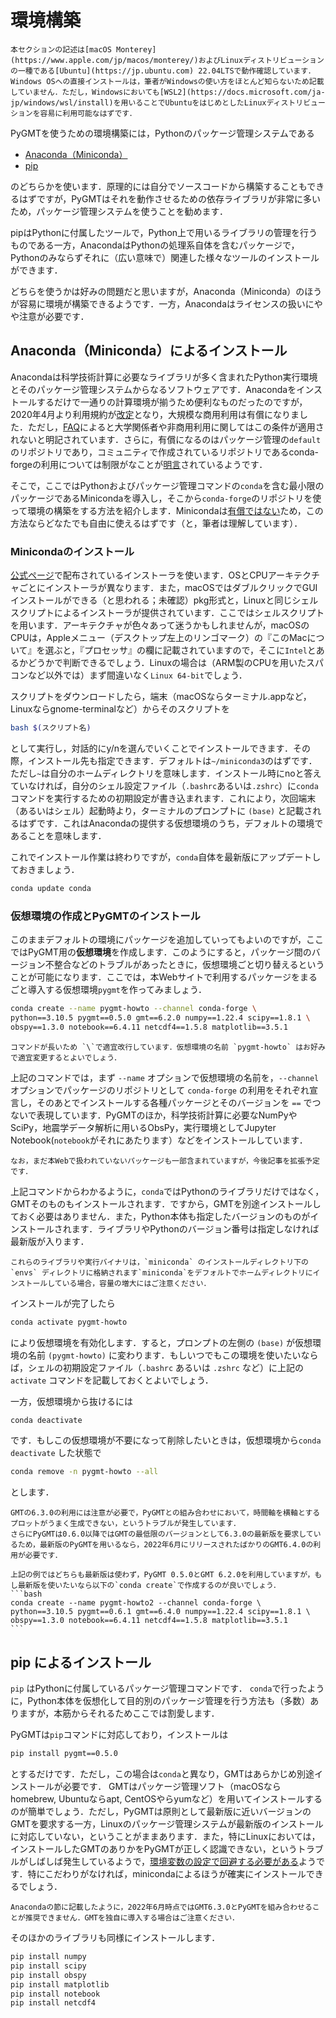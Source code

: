 # 環境構築

```{warning}
本セクションの記述は[macOS Monterey](https://www.apple.com/jp/macos/monterey/)およびLinuxディストリビューションの一種である[Ubuntu](https://jp.ubuntu.com) 22.04LTSで動作確認しています．Windows OSへの直接インストールは，筆者がWindowsの使い方をほとんど知らないため記載していません．ただし，Windowsにおいても[WSL2](https://docs.microsoft.com/ja-jp/windows/wsl/install)を用いることでUbuntuをはじめとしたLinuxディストリビューションを容易に利用可能なはずです．
```

PyGMTを使うための環境構築には，Pythonのパッケージ管理システムである

- [Anaconda（Miniconda）](https://www.anaconda.com)
- [pip](https://www.python.jp/install/windows/pip.html)

のどちらかを使います．原理的には自分でソースコードから構築することもできるはずですが，PyGMTはそれを動作させるための依存ライブラリが非常に多いため，パッケージ管理システムを使うことを勧めます．

pipはPythonに付属したツールで，Python上で用いるライブラリの管理を行うものである一方，AnacondaはPythonの処理系自体を含むパッケージで，Pythonのみならずそれに（広い意味で）関連した様々なツールのインストールができます．

どちらを使うかは好みの問題だと思いますが，Anaconda（Miniconda）のほうが容易に環境が構築できるようです．一方，Anacondaはライセンスの扱いにやや注意が必要です．

## Anaconda（Miniconda）によるインストール

Anacondaは科学技術計算に必要なライブラリが多く含まれたPython実行環境とそのパッケージ管理システムからなるソフトウェアです．Anacondaをインストールするだけで一通りの計算環境が揃うため便利なものだったのですが，2020年4月より利用規約が[改定](https://www.anaconda.com/blog/sustaining-our-stewardship-of-the-open-source-data-science-community)となり，大規模な商用利用は有償になりました．ただし，[FAQ](https://www.anaconda.com/blog/anaconda-commercial-edition-faq)によると大学関係者や非商用利用に関してはこの条件が適用されないと明記されています．さらに，有償になるのはパッケージ管理の`default`のリポジトリであり，コミュニティで作成されているリポジトリであるconda-forgeの利用については制限がなことが[明言](https://conda-forge.org/blog/posts/2020-11-20-anaconda-tos/)されているようです．

そこで，ここではPythonおよびパッケージ管理コマンドの`conda`を含む最小限のパッケージであるMinicondaを導入し，そこから`conda-forge`のリポジトリを使って環境の構築をする方法を紹介します．Minicondaは[有償ではない](https://www.anaconda.com/end-user-license-agreement-miniconda)ため，この方法ならどなたでも自由に使えるはずです（と，筆者は理解しています）．

### Minicondaのインストール

[公式ページ](https://docs.conda.io/en/latest/miniconda.html)で配布されているインストーラを使います．OSとCPUアーキテクチャごとにインストーラが異なります．また，macOSではダブルクリックでGUIインストールができる（と思われる；未確認）pkg形式と，Linuxと同じシェルスクリプトによるインストーラが提供されています．ここではシェルスクリプトを用います．アーキテクチャが色々あって迷うかもしれませんが，macOSのCPUは，Appleメニュー（デスクトップ左上のリンゴマーク）の『このMacについて』を選ぶと，『プロセッサ』の欄に記載されていますので，そこに`Intel`とあるかどうかで判断できるでしょう．Linuxの場合は（ARM製のCPUを用いたスパコンなど以外では）まず間違いなく`Linux 64-bit`でしょう．

スクリプトをダウンロードしたら，端末（macOSならターミナル.appなど，Linuxならgnome-terminalなど）からそのスクリプトを
```bash
bash $(スクリプト名)
```
として実行し，対話的にy/nを選んでいくことでインストールできます．その際，インストール先も指定できます．デフォルトは`~/miniconda3`のはずです．ただし`~`は自分のホームディレクトリを意味します．インストール時にnoと答えていなければ，自分のシェル設定ファイル（`.bashrc`あるいは`.zshrc`）に`conda`コマンドを実行するための初期設定が書き込まれます．これにより，次回端末（あるいはシェル）起動時より，ターミナルのプロンプトに `(base)` と記載されるはずです．これはAnacondaの提供する仮想環境のうち，デフォルトの環境であることを意味します．

これでインストール作業は終わりですが，`conda`自体を最新版にアップデートしておきましょう．

```bash
conda update conda
```

### 仮想環境の作成とPyGMTのインストール

このままデフォルトの環境にパッケージを追加していってもよいのですが，ここではPyGMT用の**仮想環境**を作成します．このようにすると，パッケージ間のバージョン不整合などのトラブルがあったときに，仮想環境ごと切り替えるということが可能になります．ここでは，本Webサイトで利用するパッケージをまるごと導入する仮想環境`pygmt`を作ってみましょう．

```bash
conda create --name pygmt-howto --channel conda-forge \
python==3.10.5 pygmt==0.5.0 gmt==6.2.0 numpy==1.22.4 scipy==1.8.1 \
obspy==1.3.0 notebook==6.4.11 netcdf4==1.5.8 matplotlib==3.5.1
```
```{note}
コマンドが長いため `\`で適宜改行しています．仮想環境の名前 `pygmt-howto` はお好みで適宜変更するとよいでしょう．
```

上記のコマンドでは，まず `--name` オプションで仮想環境の名前を，`--channel` オプションでパッケージのリポジトリとして `conda-forge` の利用をそれぞれ宣言し，そのあとでインストールする各種パッケージとそのバージョンを `==` でつないで表現しています．PyGMTのほか，科学技術計算に必要なNumPyやSciPy，地震学データ解析に用いるObsPy，実行環境としてJupyter Notebook(`notebook`がそれにあたります）などをインストールしています．
```{note}
なお，まだ本Webで扱われていないパッケージも一部含まれていますが，今後記事を拡張予定です．
```

上記コマンドからわかるように，`conda`ではPythonのライブラリだけではなく，GMTそのものもインストールされます．ですから，GMTを別途インストールしておく必要はありません．また，Python本体も指定したバージョンのものがインストールされます．ライブラリやPythonのバージョン番号は指定しなければ最新版が入ります．

```{tip}
これらのライブラリや実行バイナリは，`miniconda` のインストールディレクトリ下の `envs` ディレクトリに格納されます`miniconda`をデフォルトでホームディレクトリにインストールしている場合，容量の増大にはご注意ください．
```

インストールが完了したら
```bash
conda activate pygmt-howto
```
により仮想環境を有効化します．すると，プロンプトの左側の `(base)` が仮想環境の名前 `(pygmt-howto)` に変わります．もしいつでもこの環境を使いたいならば，シェルの初期設定ファイル（`.bashrc` あるいは `.zshrc` など）に上記の `activate` コマンドを記載しておくとよいでしょう．

一方，仮想環境から抜けるには
```bash
conda deactivate
```
です．もしこの仮想環境が不要になって削除したいときは，仮想環境から`conda deactivate` した状態で
```bash
conda remove -n pygmt-howto --all
```
とします．

````{important}
GMTの6.3.0の利用には注意が必要で，PyGMTとの組み合わせにおいて，時間軸を横軸とするプロットがうまく生成できない，というトラブルが発生しています．
さらにPyGMTは0.6.0以降ではGMTの最低限のバージョンとして6.3.0の最新版を要求しているため，最新版のPyGMTを用いるなら，2022年6月にリリースされたばかりのGMT6.4.0の利用が必要です．

上記の例ではどちらも最新版は使わず，PyGMT 0.5.0とGMT 6.2.0を利用していますが，もし最新版を使いたいなら以下の`conda create`で作成するのが良いでしょう．
```bash
conda create --name pygmt-howto2 --channel conda-forge \
python==3.10.5 pygmt==0.6.1 gmt==6.4.0 numpy==1.22.4 scipy==1.8.1 \
obspy==1.3.0 notebook==6.4.11 netcdf4==1.5.8 matplotlib==3.5.1
```
````

## pip によるインストール

`pip` はPythonに付属しているパッケージ管理コマンドです．
`conda`で行ったように，Python本体を仮想化して目的別のパッケージ管理を行う方法も（多数）ありますが，本筋からそれるためここでは割愛します．

PyGMTは`pip`コマンドに対応しており，インストールは
```bash
pip install pygmt==0.5.0
```
とするだけです．ただし，この場合は`conda`と異なり，GMTはあらかじめ別途インストールが必要です．
GMTはパッケージ管理ソフト（macOSならhomebrew, Ubuntuならapt, CentOSやらyumなど）を用いてインストールするのが簡単でしょう．ただし，PyGMTは原則として最新版に近いバージョンのGMTを要求する一方，Linuxのパッケージ管理システムが最新版のインストールに対応していない，ということがままあります．また，特にLinuxにおいては，インストールしたGMTのありかをPyGMTが正しく認識できない，というトラブルがしばしば発生しているようで，[環境変数の設定で回避する必要がある](https://qiita.com/fujitatsu0520/items/14e2e965f9304ddb996b)ようです．特にこだわりがなければ，minicondaによるほうが確実にインストールできるでしょう．

```{important}
Anacondaの節に記載したように，2022年6月時点ではGMT6.3.0とPyGMTを組み合わせることが推奨できません．GMTを独自に導入する場合はご注意ください．
```

そのほかのライブラリも同様にインストールします．
```bash
pip install numpy
pip install scipy
pip install obspy
pip install matplotlib
pip install notebook
pip install netcdf4
```